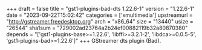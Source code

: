 +++
draft = false
title = "gst1-plugins-bad-dts 1.22.6-1"
version = "1.22.6-1"
date = "2023-09-22T15:02:42"
categories = ['xmultimedia']
upstreamurl = "http://gstreamer.freedesktop.org"
arch = "x86_64"
size = "13440"
usize = "26544"
sha1sum = "729002ad23764a2b24ef00882119b32a80870380"
depends = "['gst1-plugins-base>=1.22.6', 'libffi>=3.2.1-2', 'libdca>=0.0.5-5', 'gst1-plugins-bad>=1.22.6']"
+++
GStreamer dts plugin (Bad).